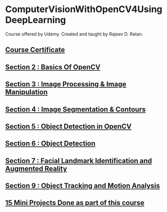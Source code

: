 # ComputerVisionWithOpenCV4UsingDeepLearning

Course offered by Udemy. Created and taught by Rajeev D. Ratan.

## [Course Certificate](https://github.com/MBadriNarayanan/ComputerVisionWithOpenCV4UsingDeepLearning/blob/master/Course%20Certificate.pdf)

## [Section 2 : Basics Of OpenCV](https://github.com/MBadriNarayanan/ComputerVisionWithOpenCV4UsingDeepLearning/tree/master/Section2)

## [Section 3 : Image Processing & Image Manipulation](https://github.com/MBadriNarayanan/ComputerVisionWithOpenCV4UsingDeepLearning/tree/master/Section3)

## [Section 4 : Image Segmentation & Contours](https://github.com/MBadriNarayanan/ComputerVisionWithOpenCV4UsingDeepLearning/tree/master/Section4)

## [Section 5 : Object Detection in OpenCV](https://github.com/MBadriNarayanan/ComputerVisionWithOpenCV4UsingDeepLearning/tree/master/Section5)

## [Section 6 : Object Detection](https://github.com/MBadriNarayanan/ComputerVisionWithOpenCV4UsingDeepLearning/tree/master/Section6)

## [Section 7 : Facial Landmark Identification and Augmented Reality](https://github.com/MBadriNarayanan/ComputerVisionWithOpenCV4UsingDeepLearning/tree/master/Section7)

## [Section 9 : Object Tracking and Motion Analysis](https://github.com/MBadriNarayanan/ComputerVisionWithOpenCV4UsingDeepLearning/tree/master/Section9)

## [15 Mini Projects Done as part of this course](https://github.com/MBadriNarayanan/OpenCVMiniProjects)

